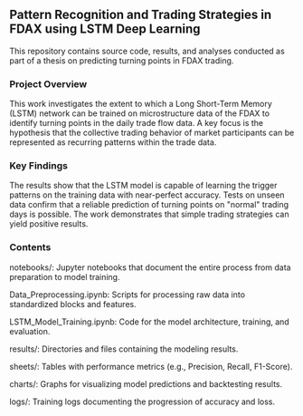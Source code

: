 ## Pattern Recognition and Trading Strategies in FDAX using LSTM Deep Learning

This repository contains source code, results, and analyses conducted as part of a thesis on predicting turning points in FDAX trading.

### Project Overview

This work investigates the extent to which a Long Short-Term Memory (LSTM) network can be trained on microstructure data of the FDAX to identify turning points in the daily trade flow data. 
A key focus is the hypothesis that the collective trading behavior of market participants can be represented as recurring patterns within the trade data.

### Key Findings

The results show that the LSTM model is capable of learning the trigger patterns on the training data with near-perfect accuracy. 
Tests on unseen data confirm that a reliable prediction of turning points on "normal" trading days is possible. 
The work demonstrates that simple trading strategies can yield positive results.


### Contents
notebooks/: Jupyter notebooks that document the entire process from data preparation to model training.

Data_Preprocessing.ipynb: Scripts for processing raw data into standardized blocks and features.

LSTM_Model_Training.ipynb: Code for the model architecture, training, and evaluation.

results/: Directories and files containing the modeling results.

sheets/: Tables with performance metrics (e.g., Precision, Recall, F1-Score).

charts/: Graphs for visualizing model predictions and backtesting results.

logs/: Training logs documenting the progression of accuracy and loss.

